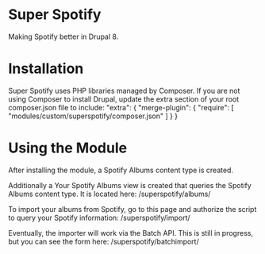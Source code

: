 Super Spotify
=============

Making Spotify better in Drupal 8.

Installation
=============

Super Spotify uses PHP libraries managed by Composer. 
If you are not using Composer to install Drupal, update the extra section of your root composer.json file
to include:
"extra": {
  "merge-plugin": {
    "require": [
      "modules/custom/superspotify/composer.json"
    ]
  }
}

Using the Module
================

After installing the module, a Spotify Albums content type is created. 

Additionally a Your Spotify Albums view is created that queries the Spotify Albums content type. 
It is located here: <sitename>/superspotify/albums/
  
To import your albums from Spotify, go to this page and authorize the script to query your Spotify information:
<sitename>/superspotify/import/
  
Eventually, the importer will work via the Batch API. This is still in progress, but you can see the form here:
<sitename>/superspotify/batchimport/
